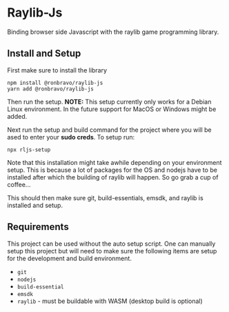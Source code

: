 # Raylib-Js

Binding browser side Javascript with the raylib game programming library.

## Install and Setup

First make sure to install the library

```
npm install @ronbravo/raylib-js
yarn add @ronbravo/raylib-js
```

Then run the setup. **NOTE:** This setup currently only works for a Debian Linux environment.  In the future support for MacOS or Windows might be added.

Next run the setup and build command for the project where you will be ased to enter your **sudo creds**. To setup run:

```
npx rljs-setup
```

Note that this installation might take awhile depending on your environment setup. This is because a lot of packages for the OS and nodejs have to be installed after which the building of raylib will happen. So go grab a cup of coffee...

This should then make sure git, build-essentials, emsdk, and raylib is installed and setup.

## Requirements

This project can be used without the auto setup script. One can manually setup this project but will need to make sure the following items are setup for the development and build environment.

* `git`
* `nodejs`
* `build-essential`
* `emsdk`
* `raylib` - must be buildable with WASM (desktop build is optional)
